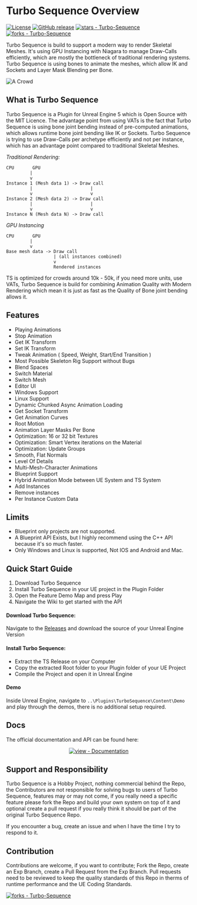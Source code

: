 # Turbo Sequence Overview

[![License](https://img.shields.io/badge/License-MIT-blue)](#license)
[![GitHub release](https://img.shields.io/github/release/LukasFratzl/Turbo-Sequence?include_prereleases=&sort=semver&color=blue)](https://github.com/LukasFratzl/Turbo-Sequence/releases/)
[![stars - Turbo-Sequence](https://img.shields.io/github/stars/LukasFratzl/Turbo-Sequence?style=social)](https://github.com/LukasFratzl/Turbo-Sequence)
[![forks - Turbo-Sequence](https://img.shields.io/github/forks/LukasFratzl/Turbo-Sequence?style=social)](https://github.com/LukasFratzl/Turbo-Sequence)

Turbo Sequence is build to support a modern way to render Skeletal Meshes.
It's using GPU Instancing with Niagara to manage Draw-Calls efficiently, which are mostly the bottleneck of traditional rendering systems.
Turbo Sequence is using bones to animate the meshes, which allow IK and Sockets and Layer Mask Blending per Bone.

![A Crowd](https://github.com/LukasFratzl/Turbo-Sequence/blob/main/TS_WikiResources/TurbosequenceOverview.gif)

## What is Turbo Sequence

Turbo Sequence is a Plugin for Unreal Engine 5 which is Open Source with the MIT Licence.
The advantage point from using VATs is the fact that Turbo Sequence is using bone joint bending instead of pre-computed animations, which allows runtime bone joint bending like IK or Sockets.
Turbo Sequence is trying to use Draw-Calls per archetype efficiently and not per instance, which has an advantage point compared to traditional Skeletal Meshes.

_*Traditional Rendering:*_
```
CPU       GPU
         |
         v
Instance 1 (Mesh data 1) -> Draw call
         |                      |
         v                      v
Instance 2 (Mesh data 2) -> Draw call
         |                      |
         v                      v
Instance N (Mesh data N) -> Draw call
```

_*GPU Instancing*_
```
CPU       GPU
         |
         v
Base mesh data -> Draw call
                  | (all instances combined)
                  v
                  Rendered instances
```

TS is optimized for crowds around 10k - 50k, if you need more units, use VATs, Turbo Sequence is build for combining Animation Quality with Modern Rendering which mean it is just as fast as the Quality of Bone joint bending allows it.

## Features

* Playing Animations
* Stop Animation
* Get IK Transform
* Set IK Transform
* Tweak Animation ( Speed, Weight, Start/End Transition )
* Most Possible Skeleton Rig Support without Bugs
* Blend Spaces
* Switch Material
* Switch Mesh
* Editor UI
* Windows Support
* Linux Support
* Dynamic Chunked Async Animation Loading
* Get Socket Transform
* Get Animation Curves
* Root Motion
* Animation Layer Masks Per Bone
* Optimization: 16 or 32 bit Textures
* Optimization: Smart Vertex iterations on the Material
* Optimization: Update Groups
* Smooth, Flat Normals
* Level Of Details
* Multi-Mesh-Character Animations
* Blueprint Support
* Hybrid Animation Mode between UE System and TS System
* Add Instances
* Remove instances
* Per Instance Custom Data

## Limits
 * Blueprint only projects are not supported.
 * A Blueprint API Exists, but I highly recommend using the C++ API because it's so much faster.
 * Only Windows and Linux is supported, Not IOS and Android and Mac.

## Quick Start Guide

1. Download Turbo Sequence
2. Install Turbo Sequence in your UE project in the Plugin Folder
3. Open the Feature Demo Map and press Play
4. Navigate the Wiki to get started with the API

#### Download Turbo Sequence:

Navigate to the [Releases](https://github.com/LukasFratzl/Turbo-Sequence/releases) and download the source of your Unreal Engine Version

#### Install Turbo Sequence:

- Extract the TS Release on your Computer
- Copy the extracted Root folder to your Plugin folder of your UE Project
- Compile the Project and open it in Unreal Engine

#### Demo

Inside Unreal Engine, navigate to `..\Plugins\TurboSequence\Content\Demo` and play through the demos, there is no additional setup required.

## Docs

The official documentation and API can be found here:
<div align="center">

[![view - Documentation](https://img.shields.io/badge/view-Documentation-blue?style=for-the-badge)](https://github.com/LukasFratzl/Turbo-Sequence/wiki)

</div>

## Support and Responsibility

Turbo Sequence is a Hobby Project, nothing commercial behind the Repo, the Contributors are not responsible for solving bugs to users of Turbo Sequence, features may or may not come, if you really need a specific feature please fork the Repo and build your own system on top of it and optional create a pull request if you really think it should be part of the original Turbo Sequence Repo.

If you encounter a bug, create an issue and when I have the time I try to respond to it.

## Contribution

Contributions are welcome, if you want to contribute; Fork the Repo, create an Exp Branch, create a Pull Request from the Exp Branch.
Pull requests need to be reviewed to keep the quality standards of this Repo in therms of runtime performance and the UE Coding Standards.

[![forks - Turbo-Sequence](https://img.shields.io/github/forks/LukasFratzl/Turbo-Sequence?style=social)](https://github.com/LukasFratzl/Turbo-Sequence)
